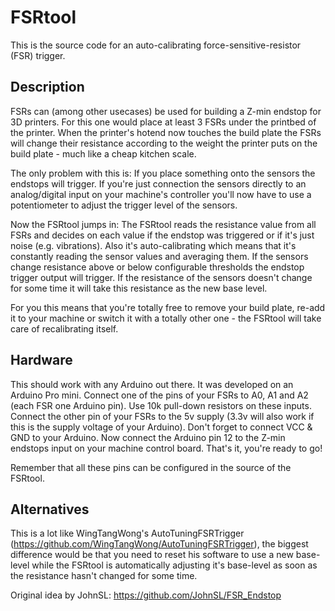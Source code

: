 FSRtool
=======

This is the source code for an auto-calibrating force-sensitive-resistor (FSR) trigger.

Description
-----------

FSRs can (among other usecases) be used for building a Z-min endstop for 3D printers.
For this one would place at least 3 FSRs under the printbed of the printer.
When the printer's hotend now touches the build plate the FSRs will change their resistance
according to the weight the printer puts on the build plate - much like a cheap kitchen scale.

The only problem with this is: If you place something onto the sensors the endstops will trigger.
If you're just connection the sensors directly to an analog/digital input on your machine's
controller you'll now have to use a potentiometer to adjust the trigger level of the sensors.

Now the FSRtool jumps in: 
The FSRtool reads the resistance value from all FSRs and decides on each value if the endstop
was triggered or if it's just noise (e.g. vibrations). Also it's auto-calibrating which means that
it's constantly reading the sensor values and averaging them. If the sensors change resistance
above or below configurable thresholds the endstop trigger output will trigger. If the resistance
of the sensors doesn't change for some time it will take this resistance as the new base level.

For you this means that you're totally free to remove your build plate, re-add it to your machine
or switch it with a totally other one - the FSRtool will take care of recalibrating itself.

Hardware
--------

This should work with any Arduino out there. It was developed on an Arduino Pro mini.
Connect one of the pins of your FSRs to A0, A1 and A2 (each FSR one Arduino pin).
Use 10k pull-down resistors on these inputs.
Connect the other pin of your FSRs to the 5v supply (3.3v will also work if this is the supply
voltage of your Arduino).
Don't forget to connect VCC & GND to your Arduino.
Now connect the Arduino pin 12 to the Z-min endstops input on your machine control board.
That's it, you're ready to go!

Remember that all these pins can be configured in the source of the FSRtool.

Alternatives
------------

This is a lot like WingTangWong's AutoTuningFSRTrigger (https://github.com/WingTangWong/AutoTuningFSRTrigger),
the biggest difference would be that you need to reset his software to use a new base-level
while the FSRtool is automatically adjusting it's base-level as soon as the resistance hasn't changed
for some time.

Original idea by JohnSL: https://github.com/JohnSL/FSR_Endstop
